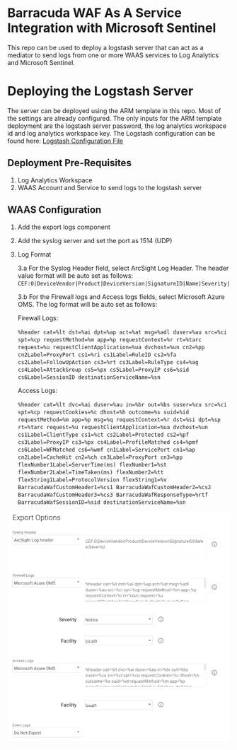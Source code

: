 # Barracuda WAF As A Service Integration with Microsoft Sentinel

This repo can be used to deploy a logstash server that can act as a mediator to send logs from one or more WAAS services to Log Analytics and Microsoft Sentinel.

# Deploying the Logstash Server
The server can be deployed using the ARM template in this repo. Most of the settings are already configured. The only inputs for the ARM template deployment are the logstash server password, the log analytics workspace id and log analytics workspace key. The Logstash configuration can be found here: [Logstash Configuration File](https://github.com/aravindan-acct/logstash_arm/blob/main/scripts/waf.conf)

## Deployment Pre-Requisites

1. Log Analytics Workspace
2. WAAS Account and Service to send logs to the logstash server

## WAAS Configuration
1. Add the export logs component
2. Add the syslog server and set the port as 1514 (UDP)
3. Log Format

    3.a For the Syslog Header field, select ArcSight Log Header. The header value format will be auto set as follows:
    `CEF:0|DeviceVendor|Product|DeviceVersion|SignatureID|Name|Severity|`

    3.b For the Firewall logs and Access logs fields, select Microsoft Azure OMS. The log format will be auto set as follows:
    
    Firewall Logs:
    
    `%header cat=%lt dst=%ai dpt=%ap act=%at msg=%adl duser=%au src=%ci spt=%cp requestMethod=%m app=%p requestContext=%r rt=%tarc request=%u requestClientApplication=%ua dvchost=%un cn2=%pp cn2Label=ProxyPort cs1=%ri cs1Label=RuleID cs2=%fa cs2Label=FollowUpAction cs3=%rt cs3Label=RuleType cs4=%ag cs4Label=AttackGroup cs5=%px cs5Label=ProxyIP cs6=%sid cs6Label=SessionID destinationServiceName=%sn`

    Access Logs:

    `%header cat=%lt dvc=%ai duser=%au in=%br out=%bs suser=%cu src=%ci spt=%cp requestCookies=%c dhost=%h outcome=%s suid=%id requestMethod=%m app=%p msg=%q requestContext=%r dst=%si dpt=%sp  rt=%tarc request=%u requestClientApplication=%ua dvchost=%un cs1Label=ClientType cs1=%ct cs2Label=Protected cs2=%pf cs3Label=ProxyIP cs3=%px cs4Label=ProfileMatched cs4=%pmf cs6Label=WFMatched cs6=%wmf cn1Label=ServicePort cn1=%ap cn2Label=CacheHit cn2=%ch cn3Label=ProxyPort cn3=%pp flexNumber1Label=ServerTime(ms) flexNumber1=%st flexNumber2Label=TimeTaken(ms) flexNumber2=%tt flexString1Label=ProtocolVersion flexString1=%v BarracudaWafCustomHeader1=%cs1 BarracudaWafCustomHeader2=%cs2 BarracudaWafCustomHeader3=%cs3 BarracudaWafResponseType=%rtf BarracudaWafSessionID=%sid destinationServiceName=%sn`


![alt text](https://github.com/aravindan-acct/logstash_arm/blob/main/images/waas_export_logs.png?raw=true)